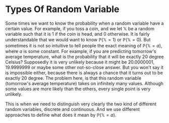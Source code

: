 # Types Of Random Variable

Some times we want to know the probability when a random variable have a certain value. For example, if you toss a coin, and we let $\mathbb{X}$ be a random variable such that it is 1 if the coin is head, and 0 otherwise. It is fairly understandable that we would want to know $\mathbb{P}(\mathbb{X} = 1)$ or $\mathbb{P}(\mathbb{X} = 0)$. But sometimes it is not so intuitive to tell people the exact meaning of $\mathbb{P}(\mathbb{X} = a)$, where $a$ is some constant. For example, if you are predicting tomorrow's average temperature, what is the probability that it will be exactly 20 degree Celsius? Supposedly it is very unlikely because it might be 20.0000001, 19.9999999 or 
maybe some other not-so-close answer. But you won't say it is impossible either, because there is always a chance that it turns out to be exactly 20 degree. The problem here, is that this random variable (tomorrow's average temperature) takes on infinitely many values. Although some values are more likely than the others, every single point is very unlikely. 

This is when we need to distinguish very clearly the two kind of different random variables, discrete and continuous. And we use different approaches to define what does it mean by $\mathbb{P}(\mathbb{X} = a)$.

